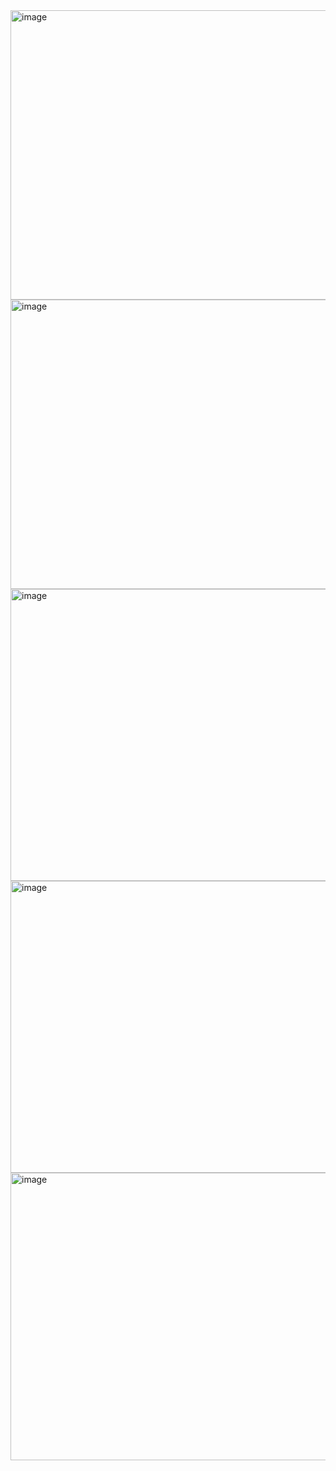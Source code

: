 <img width="815" height="463" alt="image" src="https://github.com/user-attachments/assets/9eccfe98-9c2e-4736-ba9a-05a019b2861e" />
<img width="813" height="463" alt="image" src="https://github.com/user-attachments/assets/317f962a-44d7-4e24-959c-154b8c5e58a4" />
<img width="812" height="467" alt="image" src="https://github.com/user-attachments/assets/7fac7015-8527-4009-9182-f213971cfbd8" />
<img width="810" height="467" alt="image" src="https://github.com/user-attachments/assets/900667ee-8748-4fe2-956c-b8c45bb8decb" />
<img width="815" height="460" alt="image" src="https://github.com/user-attachments/assets/2eabe74e-43d8-4168-8415-cf39d230de2f" />

